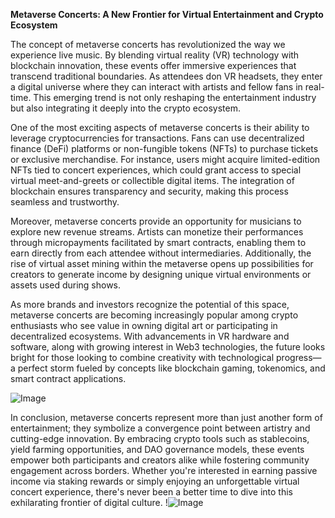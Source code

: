**Metaverse Concerts: A New Frontier for Virtual Entertainment and Crypto Ecosystem**

The concept of metaverse concerts has revolutionized the way we experience live music. By blending virtual reality (VR) technology with blockchain innovation, these events offer immersive experiences that transcend traditional boundaries. As attendees don VR headsets, they enter a digital universe where they can interact with artists and fellow fans in real-time. This emerging trend is not only reshaping the entertainment industry but also integrating it deeply into the crypto ecosystem.

One of the most exciting aspects of metaverse concerts is their ability to leverage cryptocurrencies for transactions. Fans can use decentralized finance (DeFi) platforms or non-fungible tokens (NFTs) to purchase tickets or exclusive merchandise. For instance, users might acquire limited-edition NFTs tied to concert experiences, which could grant access to special virtual meet-and-greets or collectible digital items. The integration of blockchain ensures transparency and security, making this process seamless and trustworthy.

Moreover, metaverse concerts provide an opportunity for musicians to explore new revenue streams. Artists can monetize their performances through micropayments facilitated by smart contracts, enabling them to earn directly from each attendee without intermediaries. Additionally, the rise of virtual asset mining within the metaverse opens up possibilities for creators to generate income by designing unique virtual environments or assets used during shows.

As more brands and investors recognize the potential of this space, metaverse concerts are becoming increasingly popular among crypto enthusiasts who see value in owning digital art or participating in decentralized ecosystems. With advancements in VR hardware and software, along with growing interest in Web3 technologies, the future looks bright for those looking to combine creativity with technological progress—a perfect storm fueled by concepts like blockchain gaming, tokenomics, and smart contract applications.

![Image](https://github.com/user-attachments/assets/590b50a7-4459-4e76-8a31-559aed223621)

In conclusion, metaverse concerts represent more than just another form of entertainment; they symbolize a convergence point between artistry and cutting-edge innovation. By embracing crypto tools such as stablecoins, yield farming opportunities, and DAO governance models, these events empower both participants and creators alike while fostering community engagement across borders. Whether you're interested in earning passive income via staking rewards or simply enjoying an unforgettable virtual concert experience, there's never been a better time to dive into this exhilarating frontier of digital culture. !![Image](https://github.com/user-attachments/assets/590b50a7-4459-4e76-8a31-559aed223621)